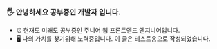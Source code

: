 
### 🖐 안녕하세요 공부중인 개발자 입니다.

* ⏰ 현재도 미래도 공부중인 주니어 웹 프론트엔드 엔지니어입니다.
* 🖥 나의 가치를 찾기위해 노력중입니다.
이 글은 테스트용으로 작성되었습니다.
